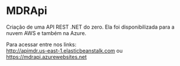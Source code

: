 # MDRApi

Criação de uma API REST .NET do zero. Ela foi disponibilizada para a nuvem AWS e também na Azure.

Para acessar entre nos links:  
http://apimdr.us-east-1.elasticbeanstalk.com
ou 
https://mdrapi.azurewebsites.net
